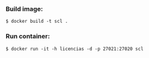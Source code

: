 ### Build image:
```console
$ docker build -t scl .
```
### Run container:
```console
$ docker run -it -h licencias -d -p 27021:27020 scl 
```

